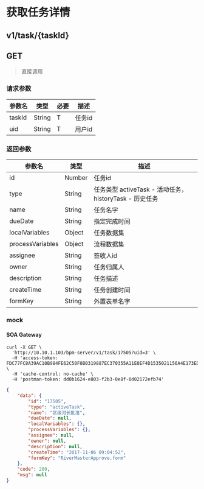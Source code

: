 # 获取任务详情

## v1/task/{taskId}
## GET

> 直接调用

### 请求参数

参数名 | 类型 | 必要 | 描述
------ | ---- | ---- | ----
taskId | String | T | 任务id
uid | String | T | 用户id

### 返回参数

参数名 | 类型 | 描述
------ | ---- | ----
id | Number | 任务id
type | String | 任务类型 activeTask - 活动任务，historyTask - 历史任务
name | String | 任务名字
dueDate | String | 指定完成时间
localVariables | Object | 任务数据集
processVariables | Object | 流程数据集
assignee | String | 签收人id
owner | String | 任务归属人
description | String | 任务描述
createTime | String | 任务创建时间
formKey | String | 外置表单名字

### mock

#### SOA Gateway

```sbtshell
curl -X GET \
  'http://10.10.1.103/bpm-server/v1/task/17505?uid=3' \
  -H 'access-token: FDC77FC8A39AC10B984FE62C50F0B0319887EC370355A11E0EF4D1535021156A4E173EDE44761A4EA4AA6B215B2A8AD9' \
  -H 'cache-control: no-cache' \
  -H 'postman-token: dd0b1624-e803-f2b3-0e8f-0d02172efb74'
```

```json
{
    "data": {
        "id": "17505",
        "type": "activeTask",
        "name": "区级河长批准",
        "dueDate": null,
        "localVariables": {},
        "processVariables": {},
        "assignee": null,
        "owner": null,
        "description": null,
        "createTime": "2017-11-06 09:04:52",
        "formKey": "RiverMasterApprove.form"
    },
    "code": 200,
    "msg": null
}
```

